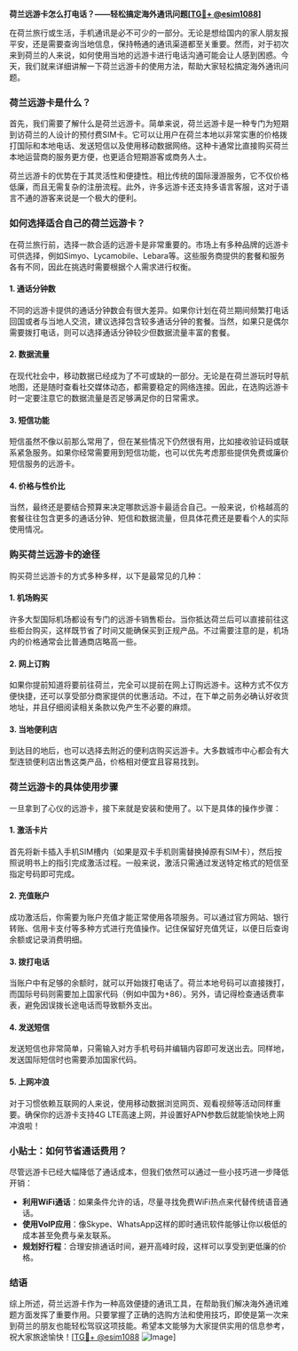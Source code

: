 **荷兰远游卡怎么打电话？——轻松搞定海外通讯问题[[TG💪+ @esim1088](https://t.me/s/esim1088)]**

在荷兰旅行或生活，手机通讯是必不可少的一部分。无论是想给国内的家人朋友报平安，还是需要查询当地信息，保持畅通的通讯渠道都至关重要。然而，对于初次来到荷兰的人来说，如何使用当地的远游卡进行电话沟通可能会让人感到困惑。今天，我们就来详细讲解一下荷兰远游卡的使用方法，帮助大家轻松搞定海外通讯问题。

### 荷兰远游卡是什么？

首先，我们需要了解什么是荷兰远游卡。简单来说，荷兰远游卡是一种专门为短期到访荷兰的人设计的预付费SIM卡。它可以让用户在荷兰本地以非常实惠的价格拨打国际和本地电话、发送短信以及使用移动数据网络。这种卡通常比直接购买荷兰本地运营商的服务更方便，也更适合短期游客或商务人士。

荷兰远游卡的优势在于其灵活性和便捷性。相比传统的国际漫游服务，它不仅价格低廉，而且无需复杂的注册流程。此外，许多远游卡还支持多语言客服，这对于语言不通的游客来说是一个极大的便利。

### 如何选择适合自己的荷兰远游卡？

在荷兰旅行前，选择一款合适的远游卡是非常重要的。市场上有多种品牌的远游卡可供选择，例如Simyo、Lycamobile、Lebara等。这些服务商提供的套餐和服务各有不同，因此在挑选时需要根据个人需求进行权衡。

#### 1. **通话分钟数**
   不同的远游卡提供的通话分钟数会有很大差异。如果你计划在荷兰期间频繁打电话回国或者与当地人交流，建议选择包含较多通话分钟的套餐。当然，如果只是偶尔需要拨打电话，则可以选择通话分钟较少但数据流量丰富的套餐。

#### 2. **数据流量**
   在现代社会中，移动数据已经成为了不可或缺的一部分。无论是在荷兰游玩时导航地图，还是随时查看社交媒体动态，都需要稳定的网络连接。因此，在选购远游卡时一定要注意它的数据流量是否足够满足你的日常需求。

#### 3. **短信功能**
   短信虽然不像以前那么常用了，但在某些情况下仍然很有用，比如接收验证码或联系紧急服务。如果你经常需要用到短信功能，也可以优先考虑那些提供免费或廉价短信服务的远游卡。

#### 4. **价格与性价比**
   当然，最终还是要结合预算来决定哪款远游卡最适合自己。一般来说，价格越高的套餐往往包含更多的通话分钟、短信和数据流量，但具体花费还是要看个人的实际使用情况。

### 购买荷兰远游卡的途径

购买荷兰远游卡的方式多种多样，以下是最常见的几种：

#### 1. **机场购买**
   许多大型国际机场都设有专门的远游卡销售柜台。当你抵达荷兰后可以直接前往这些柜台购买，这样既节省了时间又能确保买到正规产品。不过需要注意的是，机场内的价格通常会比普通商店略高一些。

#### 2. **网上订购**
   如果你提前知道将要前往荷兰，完全可以提前在网上订购远游卡。这种方式不仅方便快捷，还可以享受部分商家提供的优惠活动。不过，在下单之前务必确认好收货地址，并且仔细阅读相关条款以免产生不必要的麻烦。

#### 3. **当地便利店**
   到达目的地后，也可以选择去附近的便利店购买远游卡。大多数城市中心都会有大型连锁便利店出售这类产品，价格相对便宜且容易找到。

### 荷兰远游卡的具体使用步骤

一旦拿到了心仪的远游卡，接下来就是安装和使用了。以下是具体的操作步骤：

#### 1. **激活卡片**
   首先将新卡插入手机SIM槽内（如果是双卡手机则需替换掉原有SIM卡），然后按照说明书上的指引完成激活过程。一般来说，激活只需通过发送特定格式的短信至指定号码即可完成。

#### 2. **充值账户**
   成功激活后，你需要为账户充值才能正常使用各项服务。可以通过官方网站、银行转账、信用卡支付等多种方式进行充值操作。记住保留好充值凭证，以便日后查询余额或记录消费明细。

#### 3. **拨打电话**
   当账户中有足够的余额时，就可以开始拨打电话了。荷兰本地号码可以直接拨打，而国际号码则需要加上国家代码（例如中国为+86）。另外，请记得检查通话费率表，避免因误拨长途电话而导致额外支出。

#### 4. **发送短信**
   发送短信也非常简单，只需输入对方手机号码并编辑内容即可发送出去。同样地，发送国际短信时也需要添加国家代码。

#### 5. **上网冲浪**
   对于习惯依赖互联网的人来说，使用移动数据浏览网页、观看视频等活动同样重要。确保你的远游卡支持4G LTE高速上网，并设置好APN参数后就能愉快地上网冲浪啦！

### 小贴士：如何节省通话费用？

尽管远游卡已经大幅降低了通话成本，但我们依然可以通过一些小技巧进一步降低开销：

- **利用WiFi通话**：如果条件允许的话，尽量寻找免费WiFi热点来代替传统语音通话。
- **使用VoIP应用**：像Skype、WhatsApp这样的即时通讯软件能够让你以极低的成本甚至免费与亲友联系。
- **规划好行程**：合理安排通话时间，避开高峰时段，这样可以享受到更低廉的价格。

### 结语

综上所述，荷兰远游卡作为一种高效便捷的通讯工具，在帮助我们解决海外通讯难题方面发挥了重要作用。只要掌握了正确的选购方法和使用技巧，即使是第一次来到荷兰的朋友也能轻松驾驭这项技能。希望本文能够为大家提供实用的信息参考，祝大家旅途愉快！[[TG💪+ @esim1088](https://t.me/s/esim1088) ![Image](https://i.postimg.cc/4NQfJmqS/Snipaste-2025-05-13-00-14-12.png)]